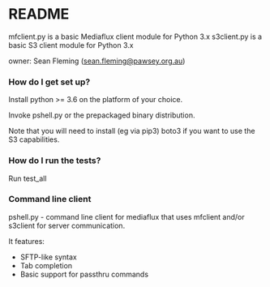 # README #

mfclient.py is a basic Mediaflux client module for Python 3.x
s3client.py is a basic S3 client module for Python 3.x

owner: Sean Fleming (sean.fleming@pawsey.org.au)

### How do I get set up? ###

Install python >= 3.6 on the platform of your choice.

Invoke pshell.py or the prepackaged binary distribution.

Note that you will need to install (eg via pip3) boto3 if you want to use the S3 capabilities.

### How do I run the tests? ###

Run test_all

### Command line client ###

pshell.py - command line client for mediaflux that uses mfclient and/or s3client for server communication.

It features:

* SFTP-like syntax
* Tab completion
* Basic support for passthru commands


